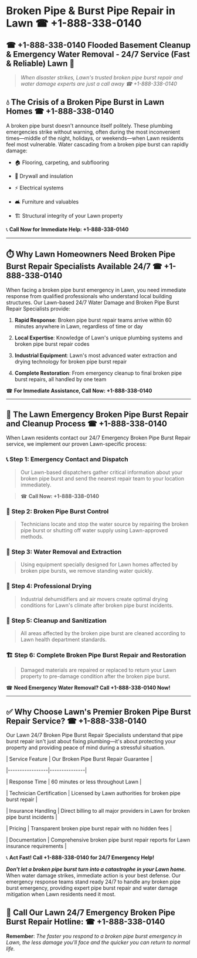 # Broken Pipe & Burst Pipe Repair in Lawn ☎ +1-888-338-0140  
## ☎ +1-888-338-0140 Flooded Basement Cleanup & Emergency Water Removal - 24/7 Service (Fast & Reliable) Lawn 🚨  

> *When disaster strikes, Lawn's trusted broken pipe burst repair and water damage experts are just a call away ☎ +1-888-338-0140*  

## 💧 The Crisis of a Broken Pipe Burst in Lawn Homes ☎ +1-888-338-0140  

A broken pipe burst doesn't announce itself politely. These plumbing emergencies strike without warning, often during the most inconvenient times—middle of the night, holidays, or weekends—when Lawn residents feel most vulnerable. Water cascading from a broken pipe burst can rapidly damage:  

* 🏠 Flooring, carpeting, and subflooring  
* 🧱 Drywall and insulation  
* ⚡ Electrical systems  
* 🛋️ Furniture and valuables  
* 🏗️ Structural integrity of your Lawn property  

📞 **Call Now for Immediate Help: +1-888-338-0140**  

---  

## ⏱️ Why Lawn Homeowners Need Broken Pipe Burst Repair Specialists Available 24/7 ☎ +1-888-338-0140  

When facing a broken pipe burst emergency in Lawn, you need immediate response from qualified professionals who understand local building structures. Our Lawn-based 24/7 Water Damage and Broken Pipe Burst Repair Specialists provide:  

1. **Rapid Response**: Broken pipe burst repair teams arrive within 60 minutes anywhere in Lawn, regardless of time or day  
2. **Local Expertise**: Knowledge of Lawn's unique plumbing systems and broken pipe burst repair codes  
3. **Industrial Equipment**: Lawn's most advanced water extraction and drying technology for broken pipe burst repair  
4. **Complete Restoration**: From emergency cleanup to final broken pipe burst repairs, all handled by one team  

☎ **For Immediate Assistance, Call Now: +1-888-338-0140**  

---  

## 🔧 The Lawn Emergency Broken Pipe Burst Repair and Cleanup Process ☎ +1-888-338-0140  

When Lawn residents contact our 24/7 Emergency Broken Pipe Burst Repair service, we implement our proven Lawn-specific process:  

### 📞 Step 1: Emergency Contact and Dispatch  
> Our Lawn-based dispatchers gather critical information about your broken pipe burst and send the nearest repair team to your location immediately.  
> ☎ **Call Now: +1-888-338-0140**  

### 🚿 Step 2: Broken Pipe Burst Control  
> Technicians locate and stop the water source by repairing the broken pipe burst or shutting off water supply using Lawn-approved methods.  

### 🌊 Step 3: Water Removal and Extraction  
> Using equipment specially designed for Lawn homes affected by broken pipe bursts, we remove standing water quickly.  

### 💨 Step 4: Professional Drying  
> Industrial dehumidifiers and air movers create optimal drying conditions for Lawn's climate after broken pipe burst incidents.  

### 🧼 Step 5: Cleanup and Sanitization  
> All areas affected by the broken pipe burst are cleaned according to Lawn health department standards.  

### 🏗️ Step 6: Complete Broken Pipe Burst Repair and Restoration  
> Damaged materials are repaired or replaced to return your Lawn property to pre-damage condition after the broken pipe burst.  

☎ **Need Emergency Water Removal? Call +1-888-338-0140 Now!**  

---  

## ✅ Why Choose Lawn's Premier Broken Pipe Burst Repair Service? ☎ +1-888-338-0140  

Our Lawn 24/7 Broken Pipe Burst Repair Specialists understand that pipe burst repair isn't just about fixing plumbing—it's about protecting your property and providing peace of mind during a stressful situation.  

| Service Feature | Our Broken Pipe Burst Repair Guarantee |  
|-----------------|---------------|  
| Response Time | 60 minutes or less throughout Lawn |  
| Technician Certification | Licensed by Lawn authorities for broken pipe burst repair |  
| Insurance Handling | Direct billing to all major providers in Lawn for broken pipe burst incidents |  
| Pricing | Transparent broken pipe burst repair with no hidden fees |  
| Documentation | Comprehensive broken pipe burst repair reports for Lawn insurance requirements |  

📞 **Act Fast! Call +1-888-338-0140 for 24/7 Emergency Help!**  

***Don't let a broken pipe burst turn into a catastrophe in your Lawn home.*** When water damage strikes, immediate action is your best defense. Our emergency response teams stand ready 24/7 to handle any broken pipe burst emergency, providing expert pipe burst repair and water damage mitigation when Lawn residents need it most.  

## 📱 Call Our Lawn 24/7 Emergency Broken Pipe Burst Repair Hotline: ☎ +1-888-338-0140  

**Remember**: *The faster you respond to a broken pipe burst emergency in Lawn, the less damage you'll face and the quicker you can return to normal life.*